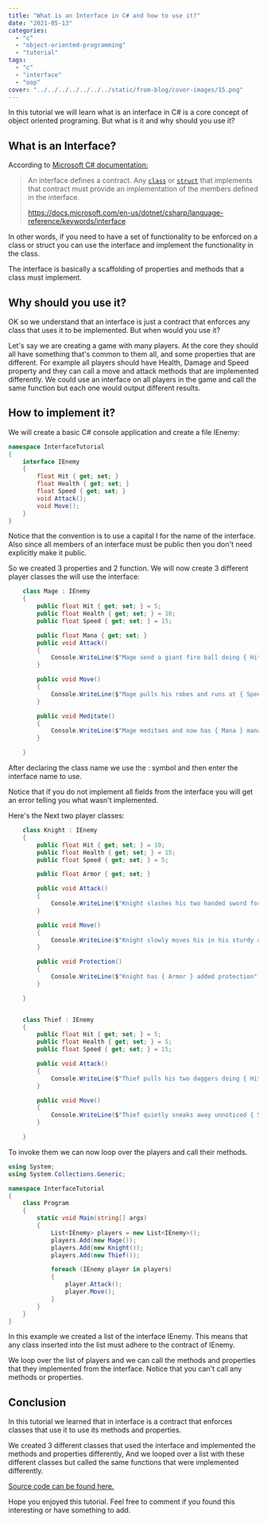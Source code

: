 ```yaml
---
title: "What is an Interface in C# and how to use it?"
date: "2021-05-13"
categories: 
  - "c"
  - "object-oriented-programming"
  - "tutorial"
tags: 
  - "c"
  - "interface"
  - "oop"
cover: "../../../../../../../static/from-blog/cover-images/15.png"  
---
```


In this tutorial we will learn what is an interface in C# is a core concept of object oriented programing. But what is it and why should you use it?

## What is an Interface?

According to [Microsoft C# documentation:](https://docs.microsoft.com/en-us/dotnet/csharp/language-reference/keywords/interface)

> An interface defines a contract. Any [`class`](https://docs.microsoft.com/en-us/dotnet/csharp/language-reference/keywords/class) or [`struct`](https://docs.microsoft.com/en-us/dotnet/csharp/language-reference/builtin-types/struct) that implements that contract must provide an implementation of the members defined in the interface.
> 
> <https://docs.microsoft.com/en-us/dotnet/csharp/language-reference/keywords/interface>

In other words, if you need to have a set of functionality to be enforced on a class or struct you can use the interface and implement the functionality in the class.

The interface is basically a scaffolding of properties and methods that a class must implement.

## Why should you use it?

OK so we understand that an interface is just a contract that enforces any class that uses it to be implemented. But when would you use it?

Let's say we are creating a game with many players. At the core they should all have something that's common to them all, and some properties that are different. For example all players should have Health, Damage and Speed property and they can call a move and attack methods that are implemented differently. We could use an interface on all players in the game and call the same function but each one would output different results.

## How to implement it?

We will create a basic C# console application and create a file IEnemy:

```csharp
namespace InterfaceTutorial
{
    interface IEnemy
    {
        float Hit { get; set; }
        float Health { get; set; }
        float Speed { get; set; }
        void Attack();
        void Move();
    }
}
```

Notice that the convention is to use a capital I for the name of the interface. Also since all members of an interface must be public then you don't need explicitly make it public.

So we created 3 properties and 2 function. We will now create 3 different player classes the will use the interface:

```csharp
    class Mage : IEnemy
    {
        public float Hit { get; set; } = 5;
        public float Health { get; set; } = 10;
        public float Speed { get; set; } = 15;

        public float Mana { get; set; }
        public void Attack()
        {
            Console.WriteLine($"Mage send a giant fire ball doing { Hit } damage!");
        }

        public void Move()
        {
            Console.WriteLine($"Mage pulls his robes and runs at { Speed } meters away");
        }

        public void Meditate()
        {
            Console.WriteLine($"Mage meditaes and now has { Mana } mana!");
        }

    }
```

After declaring the class name we use the : symbol and then enter the interface name to use.

Notice that if you do not implement all fields from the interface you will get an error telling you what wasn't implemented.

Here's the Next two player classes:

```csharp
    class Knight : IEnemy
    {
        public float Hit { get; set; } = 10;
        public float Health { get; set; } = 15;
        public float Speed { get; set; } = 5;

        public float Armor { get; set; }

        public void Attack()
        {
            Console.WriteLine($"Knight slashes his two handed sword for { Hit } points of damage!");
        }

        public void Move()
        {
            Console.WriteLine($"Knight slowly moves his in his sturdy armor { Speed } meters away");
        }

        public void Protection()
        {
            Console.WriteLine($"Knight has { Armor } added protection");
        }

    }


    class Thief : IEnemy
    {
        public float Hit { get; set; } = 5;
        public float Health { get; set; } = 5;
        public float Speed { get; set; } = 15;

        public void Attack()
        {
            Console.WriteLine($"Thief pulls his two daggers doing { Hit } points of damage!");
        }

        public void Move()
        {
            Console.WriteLine($"Thief quietly sneaks away unnoticed { Speed } meters away");
        }

    }
```

To invoke them we can now loop over the players and call their methods.

```csharp
using System;
using System.Collections.Generic;

namespace InterfaceTutorial
{
    class Program
    {
        static void Main(string[] args)
        {
            List<IEnemy> players = new List<IEnemy>();
            players.Add(new Mage());
            players.Add(new Knight());
            players.Add(new Thief());

            foreach (IEnemy player in players)
            {
                player.Attack();
                player.Move();
            }
        }
    }
}
```

In this example we created a list of the interface IEnemy. This means that any class inserted into the list must adhere to the contract of IEnemy.

We loop over the list of players and we can call the methods and properties that they implemented from the interface. Notice that you can't call any methods or properties.

## Conclusion

In this tutorial we learned that in interface is a contract that enforces classes that use it to use its methods and properties.

We created 3 different classes that used the interface and implemented the methods and properties differently, And we looped over a list with these different classes but called the same functions that were implemented differently.

[Source code can be found here.](https://github.com/ThinkCodePlay/Csharp-Interface-Tutorial)

Hope you enjoyed this tutorial. Feel free to comment if you found this interesting or have something to add.
